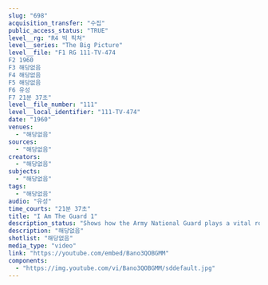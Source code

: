 ```yaml
---
slug: "698"
acquisition_transfer: "수집"
public_access_status: "TRUE"
level__rg: "R4 빅 픽쳐"
level__series: "The Big Picture"
level__file: "F1 RG 111-TV-474
F2 1960
F3 해당없음
F4 해당없음
F5 해당없음
F6 유성
F7 21분 37초"
level__file_number: "111"
level__local_identifier: "111-TV-474"
date: "1960"
venues: 
  - "해당없음"
sources: 
  - "해당없음"
creators: 
  - "해당없음"
subjects: 
  - "해당없음"
tags: 
  - "해당없음"
audio: "유성"
time_courts: "21분 37초"
title: "I Am The Guard 1"
description_status: "Shows how the Army National Guard plays a vital role in our nation`s defense as a member of the Army team."
description: "해당없음"
shotlist: "해당없음"
media_type: "video"
link: "https://youtube.com/embed/Bano3QOBGMM"
components: 
  - "https://img.youtube.com/vi/Bano3QOBGMM/sddefault.jpg"
---
```

